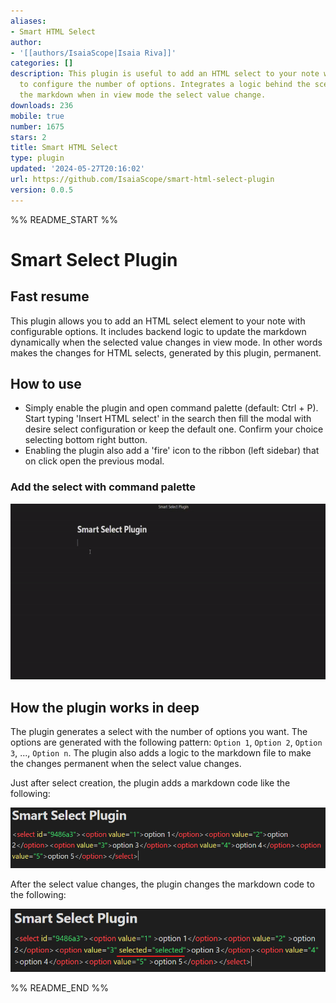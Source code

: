 ```yaml
---
aliases:
- Smart HTML Select
author:
- '[[authors/IsaiaScope|Isaia Riva]]'
categories: []
description: This plugin is useful to add an HTML select to your note with the possibility
  to configure the number of options. Integrates a logic behind the scene to change
  the markdown when in view mode the select value change.
downloads: 236
mobile: true
number: 1675
stars: 2
title: Smart HTML Select
type: plugin
updated: '2024-05-27T20:16:02'
url: https://github.com/IsaiaScope/smart-html-select-plugin
version: 0.0.5
---
```


%% README_START %%

# Smart Select Plugin

## Fast resume

This plugin allows you to add an HTML select element to your note with configurable options. It includes backend logic to update the markdown dynamically when the selected value changes in view mode.
In other words makes the changes for HTML selects, generated by this plugin, permanent.

## How to use

-   Simply enable the plugin and open command palette (default: Ctrl + P). Start typing 'Insert HTML select' in the search then fill the modal with desire select configuration or keep the default one. Confirm your choice selecting bottom right button.
-   Enabling the plugin also add a 'fire' icon to the ribbon (left sidebar) that on click open the previous modal.

### Add the select with command palette

<p align="center">
  <img  src="https://raw.githubusercontent.com/IsaiaScope/smart-html-select-plugin/dev/doc/video-example-html-select-plugin.gif">
</p>

## How the plugin works in deep

The plugin generates a select with the number of options you want. The options are generated with the following pattern: `Option 1`, `Option 2`, `Option 3`, ..., `Option n`. The plugin also adds a logic to the markdown file to make the changes permanent when the select value changes.

Just after select creation, the plugin adds a markdown code like the following:

<p align="center">
  <img  src="https://raw.githubusercontent.com/IsaiaScope/smart-html-select-plugin/dev/doc/before.png">
</p>

After the select value changes, the plugin changes the markdown code to the following:

<p align="center">
  <img  src="https://raw.githubusercontent.com/IsaiaScope/smart-html-select-plugin/dev/doc/after.png">
</p>


%% README_END %%